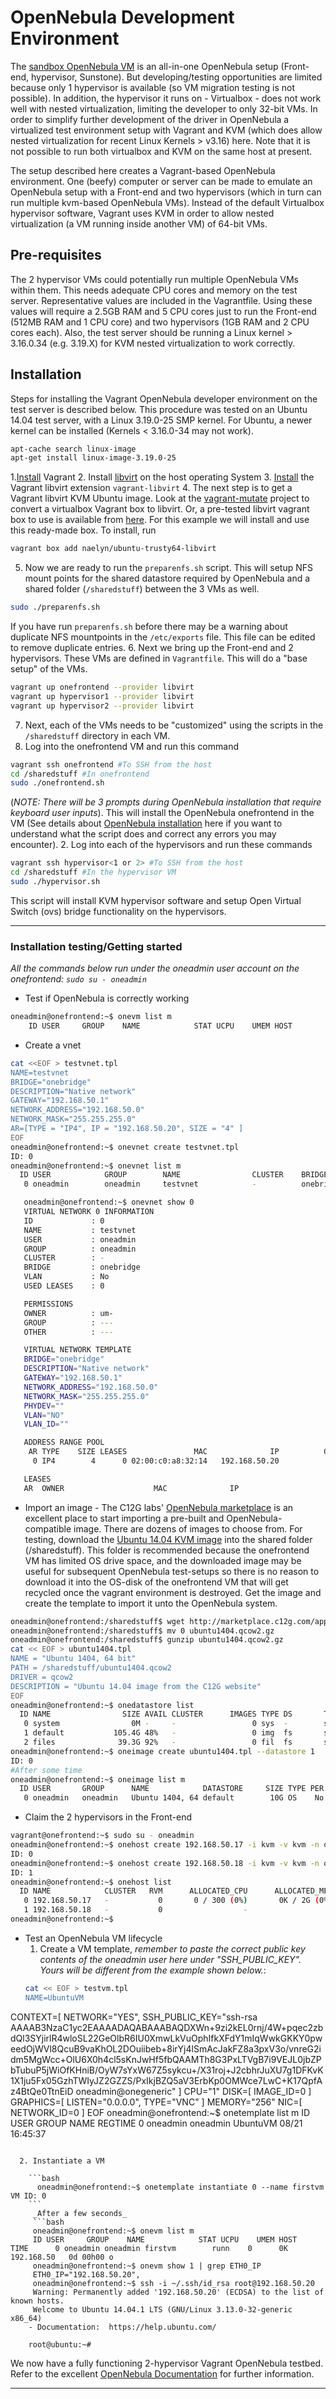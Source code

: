 # OpenNebula Development Environment

The [sandbox OpenNebula VM](http://opennebula.org/tryout/sandboxvirtualbox/) is an all-in-one OpenNebula setup (Front-end, hypervisor, Sunstone). But developing/testing opportunities are limited because only 1 hypervisor is available (so VM migration testing is not possible). In addition, the hypervisor it runs on - Virtualbox - does not work well with nested virtualization, limiting the developer to only 32-bit VMs. In order to simplify further development of the driver in OpenNebula a virtualized test environment setup with Vagrant and KVM (which does allow nested virtualization for recent Linux Kernels > v3.16) here. Note that it is not possible to run both virtualbox and KVM on the same host at present.

The setup described here creates a Vagrant-based OpenNebula environment. One (beefy) computer or server can be made to emulate an OpenNebula setup with a Front-end and two hypervisors (which in turn can run multiple kvm-based OpenNebula VMs). Instead of the default Virtualbox hypervisor software, Vagrant uses KVM in order to allow nested virtualization (a VM running inside another VM) of 64-bit VMs.

## Pre-requisites
The 2 hypervisor VMs could potentially run multiple OpenNebula VMs within them. This needs adequate CPU cores and memory on the test server. Representative values are included in the Vagrantfile. Using these values will require a 2.5GB RAM and 5 CPU cores just to run the Front-end (512MB RAM and 1 CPU core) and two hypervisors (1GB RAM and 2 CPU cores each). Also, the test server should be running a Linux kernel > 3.16.0.34 (e.g. 3.19.X) for KVM nested virtualization to work correctly.

## Installation

Steps for installing the Vagrant OpenNebula developer environment on the test server is described below. This procedure was tested on an Ubuntu 14.04 test server, with a Linux  3.19.0-25 SMP kernel. For Ubuntu, a newer kernel can be installed (Kernels < 3.16.0-34 may not work).
```bash
apt-cache search linux-image
apt-get install linux-image-3.19.0-25
```

1.[Install](http://docs.vagrantup.com/v2/installation/index.html) Vagrant
2. Install [libvirt](http://libvirt.org/) on the host operating System
3. [Install](https://github.com/pradels/vagrant-libvirt) the Vagrant libvirt extension `vagrant-libvirt`
4. The next step is to get a Vagrant libvirt KVM Ubuntu image. Look at the [vagrant-mutate](https://github.com/sciurus/vagrant-mutate) project to convert a virtualbox Vagrant box to libvirt. Or, a pre-tested libvirt vagrant box to use is available from [here](https://vagrantcloud.com/naelyn/boxes/ubuntu-trusty64-libvirt). For this example we will install and use this ready-made box. To install, run
```bash
vagrant box add naelyn/ubuntu-trusty64-libvirt
```
5. Now we are ready to run the `preparenfs.sh` script. This will setup NFS mount points for the shared datastore required by OpenNebula and a shared folder (`/sharedstuff`) between the 3 VMs as well.
```bash
sudo ./preparenfs.sh
```
If you have run `preparenfs.sh` before there may be a warning about duplicate NFS mountpoints in the `/etc/exports` file. This file can be edited to remove duplicate entries.
6.  Next we bring up the Front-end and 2 hypervisors. These VMs are defined in `Vagrantfile`. This will do a "base setup" of the VMs.
``` bash
vagrant up onefrontend --provider libvirt
vagrant up hypervisor1 --provider libvirt
vagrant up hypervisor2 --provider libvirt
```
7. Next, each of the VMs needs to be "customized" using the scripts in the `/sharedstuff` directory in each VM.
  1. Log into the onefrontend VM and run this command

  ```bash
  vagrant ssh onefrontend #To SSH from the host
  cd /sharedstuff #In onefrontend
  sudo ./onefrontend.sh
  ```
  (_NOTE: There will be 3 prompts during OpenNebula installation that require keyboard user inputs_).
  This will install the OpenNebula onefrontend in the VM (See details about [OpenNebula installation](http://docs.opennebula.org/4.12/design_and_installation/building_your_cloud/ignc.html) here if you want to understand what the script does and correct any errors you may encounter).
  2. Log into each of the hypervisors and run these commands

  ```bash
  vagrant ssh hypervisor<1 or 2> #To SSH from the host
  cd /sharedstuff #In the hypervisor VM
  sudo ./hypervisor.sh
  ```
  This script will install KVM hypervisor software and setup Open Virtual Switch (ovs) bridge functionality on the hypervisors.

---
### Installation testing/Getting started
_All the commands below run under the oneadmin user account on the onefrontend: `sudo su - oneadmin`_
* Test if OpenNebula is correctly working
```bash
oneadmin@onefrontend:~$ onevm list m
    ID USER     GROUP    NAME            STAT UCPU    UMEM HOST             TIME
```
* Create a vnet
```bash
cat <<EOF > testvnet.tpl
NAME=testvnet
BRIDGE="onebridge"
DESCRIPTION="Native network"
GATEWAY="192.168.50.1"
NETWORK_ADDRESS="192.168.50.0"
NETWORK_MASK="255.255.255.0"
AR=[TYPE = "IP4", IP = "192.168.50.20", SIZE = "4" ]
EOF
oneadmin@onefrontend:~$ onevnet create testvnet.tpl
ID: 0
oneadmin@onefrontend:~$ onevnet list m
  ID USER            GROUP        NAME                CLUSTER    BRIDGE   LEASES
   0 oneadmin        oneadmin     testvnet            -          onebridg      0

   oneadmin@onefrontend:~$ onevnet show 0
   VIRTUAL NETWORK 0 INFORMATION
   ID             : 0
   NAME           : testvnet
   USER           : oneadmin
   GROUP          : oneadmin
   CLUSTER        : -
   BRIDGE         : onebridge
   VLAN           : No
   USED LEASES    : 0

   PERMISSIONS
   OWNER          : um-
   GROUP          : ---
   OTHER          : ---

   VIRTUAL NETWORK TEMPLATE
   BRIDGE="onebridge"
   DESCRIPTION="Native network"
   GATEWAY="192.168.50.1"
   NETWORK_ADDRESS="192.168.50.0"
   NETWORK_MASK="255.255.255.0"
   PHYDEV=""
   VLAN="NO"
   VLAN_ID=""

   ADDRESS RANGE POOL
    AR TYPE    SIZE LEASES               MAC              IP          GLOBAL_PREFIX
     0 IP4        4      0 02:00:c0:a8:32:14   192.168.50.20                      -

   LEASES
   AR  OWNER                    MAC              IP                      IP6_GLOBAL
```

* Import an image - The C12G labs' [OpenNebula marketplace](http://marketplace.c12g.com/appliance) is an excellent place to start importing a pre-built and OpenNebula-compatible image. There are dozens of images to choose from. For testing, download the [Ubuntu 14.04 KVM image](http://marketplace.c12g.com/appliance/53e7c1b28fb81d6a69000003) into the shared folder (/sharedstuff). This folder is recommended because the onefrontend VM has limited OS drive space, and the downloaded image may be useful for subsequent OpenNebula test-setups so there is no reason to download it into the OS-disk of the onefrontend VM that will get recycled once the vagrant environment is destroyed.
Get the image and create the template to import it unto the OpenNebula system.
```bash
oneadmin@onefrontend:/sharedstuff$ wget http://marketplace.c12g.com/appliance/53e7c1b28fb81d6a69000003/download/0
oneadmin@onefrontend:/sharedstuff$ mv 0 ubuntu1404.qcow2.gz
oneadmin@onefrontend:/sharedstuff$ gunzip ubuntu1404.qcow2.gz
cat << EOF > ubuntu1404.tpl
NAME = "Ubuntu 1404, 64 bit"
PATH = /sharedstuff/ubuntu1404.qcow2
DRIVER = qcow2
DESCRIPTION = "Ubuntu 14.04 image from the C12G website"
EOF
oneadmin@onefrontend:~$ onedatastore list
  ID NAME                SIZE AVAIL CLUSTER      IMAGES TYPE DS       TM
   0 system                0M -     -                 0 sys  -        shared
   1 default           105.4G 48%   -                 0 img  fs       shared
   2 files              39.3G 92%   -                 0 fil  fs       ssh
oneadmin@onefrontend:~$ oneimage create ubuntu1404.tpl --datastore 1
ID: 0
#After some time
oneadmin@onefrontend:~$ oneimage list m
  ID USER       GROUP      NAME            DATASTORE     SIZE TYPE PER STAT RVMS
   0 oneadmin   oneadmin   Ubuntu 1404, 64 default        10G OS    No rdy     0
```
* Claim the 2 hypervisors in the Front-end
```bash
vagrant@onefrontend:~$ sudo su - oneadmin
oneadmin@onefrontend:~$ onehost create 192.168.50.17 -i kvm -v kvm -n ovswitch
ID: 0
oneadmin@onefrontend:~$ onehost create 192.168.50.18 -i kvm -v kvm -n ovswitch
ID: 1
oneadmin@onefrontend:~$ onehost list
  ID NAME            CLUSTER   RVM      ALLOCATED_CPU      ALLOCATED_MEM STAT  
   0 192.168.50.17   -           0       0 / 300 (0%)       0K / 2G (0%) on
   1 192.168.50.18   -           0                  -                  - init
oneadmin@onefrontend:~$
```
* Test an OpenNebula VM lifecycle
  1. Create a VM template, _remember to paste the correct public key contents of the oneadmin user here under "SSH_PUBLIC_KEY". Yours will be different from the example shown below._:
  ```bash
  cat << EOF > testvm.tpl
  NAME=UbuntuVM
CONTEXT=[
	NETWORK="YES",
	SSH_PUBLIC_KEY="ssh-rsa AAAAB3NzaC1yc2EAAAADAQABAAABAQDXWn+9zi2kEL0rnj/4W+pqec2zbdQl3SYjirlR4wloSL22GeOlbR6IU0XmwLkVuOphIfkXFdY1mIqWwkGKKY0pweedOjWVl8QcuB9vaKhOL2DOuiibeb+8irYj4lSmAcJakFZ8a3pxV3o/vnreG2idm5MgWcc+OlU6X0h4cl5sKnJwHf5fbQAAMTh8G3PxLTVgB7i9VEJL0jbZPbTubuP5jWiOfKHniB/OyW7sYxW67Z5sykcu+/X31roj+J2cbhrJuXU7g1DFKvK1X1ju5Fx05GzhTWIyJZ2GZZS/PxIkjBZQ5aV3ErbKp0OMWce7LwC+K17QpfAz4BtQe0TtnEiD oneadmin@onegeneric" ]
CPU="1"
DISK=[
	IMAGE_ID=0 ]
GRAPHICS=[
	LISTEN="0.0.0.0",
	TYPE="VNC"
	]
MEMORY="256"
NIC=[
	NETWORK_ID=0 ]
EOF
oneadmin@onefrontend:~$ onetemplate list m
  ID USER            GROUP           NAME                                REGTIME
   0 oneadmin        oneadmin        UbuntuVM                     08/21 16:45:37
```

  2. Instantiate a VM

    ```bash
      oneadmin@onefrontend:~$ onetemplate instantiate 0 --name firstvm VM ID: 0
    ```
     _After a few seconds_
     ```bash
     oneadmin@onefrontend:~$ onevm list m
     ID USER     GROUP    NAME            STAT UCPU    UMEM HOST             TIME      0 oneadmin oneadmin firstvm        runn    0      0K 192.168.50   0d 00h00 o
     oneadmin@onefrontend:~$ onevm show 1 | grep ETH0_IP
     ETH0_IP="192.168.50.20",
     oneadmin@onefrontend:~$ ssh -i ~/.ssh/id_rsa root@192.168.50.20
     Warning: Permanently added '192.168.50.20' (ECDSA) to the list of known hosts.
     Welcome to Ubuntu 14.04.1 LTS (GNU/Linux 3.13.0-32-generic x86_64)
    - Documentation:  https://help.ubuntu.com/

    root@ubuntu:~#
   ```

We now have a fully functioning 2-hypervisor Vagrant OpenNebula testbed. Refer to the excellent [OpenNebula Documentation](http://opennebula.org/documentation/) for further information.

---
